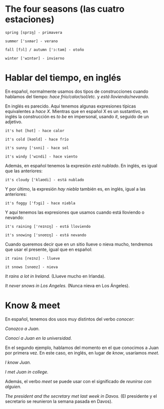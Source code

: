 # The four seasons (las cuatro estaciones)

    spring [sprɪŋ] - primavera

    summer ['sʌmər] - verano

    fall [fɔl] / autumn ['ɔ:təm] - otoño

    winter ['wɪntər] - invierno

# Hablar del tiempo, en inglés

En español, normalmente usamos dos tipos de construcciones cuando hablamos del tiempo: *hace frío/calor/sol/etc.*
y *está lloviendo/nevando.*

En inglés es parecido. Aquí tenemos algunas expresiones típicas equivalentes a *hace X*. Mientras que 
en español X es un sustantivo, en inglés la construcción es *to be* en impersonal, usando *it*, seguido
de un adjetivo.

    it's hot [hɑt] - hace calor

    it's cold [koʊld] - hace frío

    it's sunny ['sʌni] - hace sol

    it's windy ['wɪndi] - hace viento

Además, en español tenemos la expresión *está nublado*. En inglés, es igual que las anteriores:

    it's cloudy ['klaʊdi] - está nublado

Y por último, la expresión *hay niebla* también es, en inglés, igual a las anteriores:

    it's foggy ['fɔgi] - hace niebla

Y aquí tenemos las expresiones que usamos cuando está lloviendo o nevando:

    it's raining ['reɪnɪŋ] - está lloviendo

    it's snowing ['snoʊɪŋ] - está nevando

Cuando queremos decir que en un sitio llueve o nieva mucho, tendremos que usar el presente, igual que en español:

    it rains [reɪnz] - llueve

    it snows [snoʊz] - nieva

*It rains a lot in Ireland.* (Llueve mucho en Irlanda).

*It never snows in Los Angeles.* (Nunca nieva en Los Ángeles).

# Know & meet

En español, tenemos dos usos muy distintos del verbo *conocer:*

*Conozco a Juan.*

*Conocí a Juan en la universidad.*

En el segundo ejemplo, hablamos del momento en el que conocimos a Juan por primera vez. En
este caso, en inglés, en lugar de *know*, usaríamos *meet.*

*I know Juan.*

*I met Juan in college.*

Además, el verbo *meet* se puede usar con el significado de *reunirse con alguien.*

*The president and the secretary met last week in Davos.*
(El presidente y el secretario se reunieron la semana pasada en Davos).